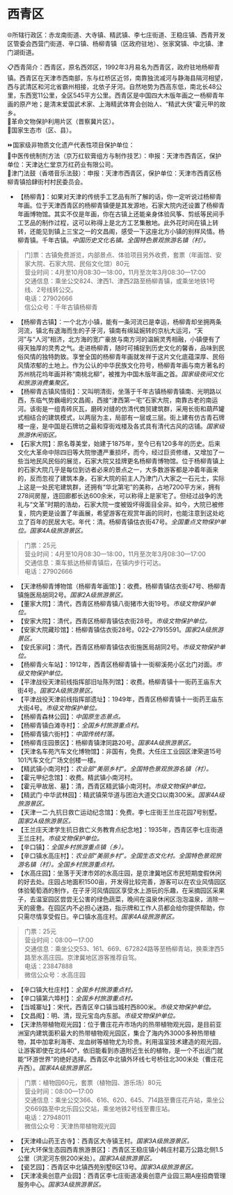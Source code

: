 # 西青区  
🌐所辖行政区：赤龙南街道、大寺镇、精武镇、李七庄街道、王稳庄镇、西青开发区管委会西营门街道、辛口镇、杨柳青镇（区政府驻地）、张家窝镇、中北镇、津门湖街道。  

📋西青简介：西青区，原名西郊区，1992年3月易名为西青区，政府驻地杨柳青镇。西青区在天津市西南部，东与红桥区近邻，南靠独流减河与静海县隔河相望，西与武清区和河北省霸州相接，北依子牙河。自然地势为西高东低，南北长48公里，东西宽11公里，全区545平方公里。西青区是中国四大木版年画之一杨柳青年画的原产地；是清末爱国武术家、上海精武体育会创始人、“精武大侠”霍元甲的故乡。  
🚩革命文物保护利用片区（晋察冀片区）。  
🚩国家生态市（区、县）。  

⏩国家级非物质文化遗产代表性项目保护单位：  
🔸中医传统制剂方法（京万红软膏组方与制作技艺）：申报：天津市西青区，保护单位：天津达仁堂京万红药业有限公司。  
🔸津门法鼓（香塔音乐法鼓）：申报：天津市西青区，保护单位：天津市西青区杨柳青镇拾肆街村村民委员会。  

* 【杨柳青】：如果对天津的传统手工艺品有所了解的话，你一定听说过杨柳青年画。位于天津西青区的杨柳青镇便是其发源地，石家大院内还设置了杨柳青年画博物馆。其实不仅是年画，你在古镇上还能亲身体验风筝、剪纸等民间手工艺品的制作过程，这可以称得上是北方工艺集散地。此外花时间在镇上转转，还能见到镇上三宝之一的文昌阁，感受一下这座北方小镇的别样风情。杨柳青镇。千年古镇。*中国历史文化名镇。全国特色景观旅游名镇（村）。*  
> 门]票：古镇免费游览，内部景点、体验项目另外收费，套票（年画馆、安家大院、石家大院、民俗文化馆）80元  
> 营业时间：4月至10月08:30—18:00，11月至次年3月08:30—17:00  
> 交通信息：乘坐公交824、津西1、津西2路至杨柳青镇，或乘坐地铁1号线、2号线转公交。  
> 电话：27902666  
> 信公众号：千年古镇杨柳青  
* 【杨柳青古镇】：一个北方小镇，能有一条河流已是幸运，杨柳青却坐拥两条河流，镇北有退海而生的子牙河，镇南有绵延婉转的京杭大运河，“天河”与“人河”相济，北方海的宽广豪放与南方河的温婉灵秀相融，小镇便有了得天独厚的灵秀之气。走进杨柳青，随时可捕捉到历史文化的馨香，品味到民俗风情的独特韵致。享誉全国的杨柳青年画就发祥于这片文化底蕴深厚、民俗风情浓郁的土地上。作为公认的中华民族文化符号，杨柳青年画与南方著名的苏州桃花坞年画并称“南桃北柳”，被推为中国木版年画之首。*国家级夜间文化和旅游消费集聚区。*  
* 【杨柳青古镇风情街】：又叫明清街，坐落于千年古镇杨柳青镇南、光明路以西，东临气势巍峨的文昌阁，西接“津西第一宅”石家大院，南靠古老的南运河。该街是一组青砖灰瓦，磨砖对缝的仿清代商贸建筑群，采用长街和葫芦罐式相结合的建筑模式，以两层为主，局部有一层或三层。街上建有仿古青石牌楼一座，是中国是石牌坊之最和穿街戏楼及各式具有清代古风的店铺。*国家级旅游休闲街区。*  
* 【石家大院】：原名尊美堂，始建于1875年，至今已有120多年的历史。后来文化大革命中除四旧等大院惨遭严重损坏，而今，经过巨资修缮，又增加了一些当地民风民俗的展览，石家大院又挂牌更名杨柳青博物馆。位于杨柳青镇上的石家大院几乎是每位到访者必来的景点之一，大多数游客都是冲着年画来的，反而忽视了建筑本身。石家大院的前主人乃津门八大家之一石元士，实际上这是一处民宅建筑群，还拥有“华北第宅”的美称，占地7200平方米，拥有278间房屋，连回廊都长达600余米，可以称得上是家宅了。但经过战争的洗礼与“文革”时期的浩劫，石家大院一度被毁坏得面目全非。如今，大院已被修复，院内更是设置了年画展，希望游客在观赏年画的同时，也能注意到这处屹立了百年的民居大宅。年代：清。杨柳青镇估衣街47号。*全国重点文物保护单位。国家4A级旅游景区。*  
> 门票：25元  
> 营业时间：4月至10月08:30—18:00，11月至次年3月08:30—17:00  
> 交通信息：乘车抵达杨柳青镇后，在镇内步行可达。  
> 电话：27902666  
* 【天津杨柳青博物馆（杨柳青年画馆）】：收费。杨柳青镇估衣街47号、杨柳青镇施医局胡同2号。*国家2A级旅游景区。*  
* 【董家大院】：清代，西青区杨柳青镇八街猪市大街19号。*市级文物保护单位。*  
* 【安家大院】：清代，西青区杨柳青镇估衣街28号。*市级文物保护单位。*  
* 【安家大院藏珍馆】：杨柳青镇估衣街28号。022–27915591。*国家2A级旅游景区。*  
* 【安氏家祠】：清代，西青区杨柳青镇估衣街施医局胡同2号。*市级文物保护单位。*  
* 【杨柳青火车站】：1912年，西青区杨柳青镇十一街柳溪苑小区北门对面。*市级文物保护单位。*  
* 【平津战役天津前线指挥部旧址陈列馆】：收费。杨柳青镇十一街药王庙东大街4号。*国家2A级旅游景区。*  
* 【平津战役天津前线指挥部遗址】：1949年，西青区杨柳青镇十一街药王庙东大街4号。*市级文物保护单位。*  
* 【杨柳青森林公园】：*中国原生态景点。*  
* 【杨柳青镇白滩寺村】：*全国乡村旅游重点村。*  
* 【杨柳青镇六街村】：*中国传统村落。*  
* 【杨柳青庄园景区】：杨柳青镇津同路20号。*国家4A级旅游景区。*  
* 【天津名车苑汽车文化博物馆】：非国有，免费。大任庄工业园区津荣道15号101汽车文化广场文创楼一楼。  
* 【精武镇小南河村】：*农业部“美丽乡村”。全国特色景观旅游名镇（村）。*  
* 【霍元甲纪念馆】：收费。精武镇小南河村。  
* 【霍元甲故居、墓】：清，西青区精武镇小南河村。*市级文物保护单位。*  
* 【精武门·中华武林园】：精武镇荣华道与团泊大道交口以南300米。*国家4A级旅游景区。*  
* 【天津一二·九抗日救亡运动纪念馆】：免费。李七庄街王兰庄花园7号别墅。*国家2A级旅游景区。*  
* 【王兰庄天津学生抗日救亡义务教育点纪念地】：1935年，西青区李七庄街道王兰庄村。*市级文物保护单位。*  
* 【辛口镇】：*全国乡村旅游重点镇（乡）。*  
* 【辛口镇水高庄村】：*农业部“美丽乡村”。全国生态文化村。全国特色景观旅游名镇（村）。全国乡村旅游重点村。*  
* 【水高庄园】：坐落于天津市郊的水高庄园，是京津冀地区市民短期度假休闲的好去处。庄园占地面积1500亩，开发得比较完善，游客可以在农业风情园区体验葡萄酒的制作，在子牙河风情园区享受水上游玩的乐趣，在采摘园区采果子，去温室园区尝尝无公害的绿色蔬菜，晚间在温泉休闲区泡泡温泉，消除一天的疲惫。在园区内不必担心迷路，指示牌和工作人员都会给你提供帮助，你只需尽情享受假日。辛口镇水高庄村。*国家4A级旅游景区。*  
> 门票：25元  
> 营业时间：08:00—17:00  
> 交通信息：乘坐公交53、161、669、672824路等至杨柳青站，换乘津西5路至水高庄园。京津冀地区游客推荐自驾。  
> 电话：23847888  
> 微信公众号：水高庄园  
* 【辛口镇大杜庄村】：*全国乡村旅游重点村。*  
* 【辛口镇第六埠村】：*全国乡村旅游重点村。*  
* 【当城寨址】：宋代，西青区辛口镇当城村西800米。*市级文物保护单位。*  
* 【文昌阁】：明、清，现元宝岛内东部。*市级文物保护单位。*  
* 【天津热带植物观光园】：位于曹庄花卉市场内的热带植物观光园，是目前亚洲室内建筑面积最大的热带植物观光园区，集合了海内外3000多种热带植物，其中加拿利海枣、龙血树等植物尤为珍贵。利用温室技术建造的观光园，让游客即使在北纬40°，依旧能看到赤道附近生长的植物，是一个不出远门就能“环游世界”的绝好选择。西青区中北镇外环线七号桥往北300米处（曹庄花卉西）。*国家4A级旅游景区。*  
> 门票：植物园60元，套票（植物园、游乐场）80元  
> 营业时间：08:00—17:00  
> 交通信息：乘坐公交366、616、620、645、714路至曹庄花卉站，乘坐公交669路至中北乐园公交站，乘坐地铁2号线至曹庄站。  
> 电话：27948011  
> 微信公众号：天津热带植物观光园  
* 【天津峰山药王古寺】：西青区大寺镇王村。*国家3A级旅游景区。*  
* 【光大环保生态园西青旅游景区】：西青区王稳庄镇小韩庄村葛万公路北侧1.5公里（洪泥河东侧200米处）。*国家3A级旅游景区。*  
* 【瓷艺园】：西青区中北镇西苑别墅B区13号。*国家3A级旅游景区。*  
* 【天津凌奥创意产业园】：西青区李七庄街道凌奥创意产业园三期A座招商管理服务中心。*国家3A级旅游景区。*  
